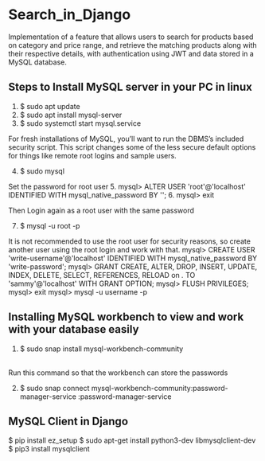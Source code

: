 # Search_in_Django
Implementation of a feature that allows users to search for products based on category and price range, and retrieve the matching products along with their respective details, with authentication using JWT and data stored in a MySQL database.

## Steps to Install MySQL server in your PC in linux
1. $ sudo apt update 
2. $ sudo apt install mysql-server
3. $ sudo systemctl start mysql.service

For fresh installations of MySQL, you’ll want to run the DBMS’s included security script. This script changes some of the less secure default options for things like remote root logins and sample users.

4. $ sudo mysql

Set the password for root user
5. mysql> ALTER USER 'root'@'localhost' IDENTIFIED WITH mysql_native_password BY '<any-password>';
6. mysql> exit

Then Login again as a root user with the same password

7. $ mysql -u root -p

It is not recommended to use the root user for security reasons, so create another user using the root login and work with that.
mysql> CREATE USER 'write-username'@'localhost' IDENTIFIED WITH mysql_native_password BY 'write-password';
mysql> GRANT CREATE, ALTER, DROP, INSERT, UPDATE, INDEX, DELETE, SELECT, REFERENCES, RELOAD on *.* TO 'sammy'@'localhost' WITH GRANT OPTION;
mysql> FLUSH PRIVILEGES;
mysql> exit
mysql> mysql -u username -p


## Installing MySQL workbench to view and work with your database easily

1. $ sudo snap install mysql-workbench-community
<br>
Run this command so that the workbench can store the passwords

2. $ sudo snap connect mysql-workbench-community:password-manager-service :password-manager-service


## MySQL Client in Django
$ pip install ez_setup
$ sudo apt-get install python3-dev libmysqlclient-dev
$ pip3 install mysqlclient

